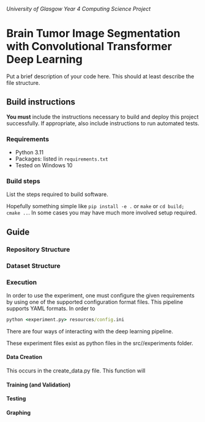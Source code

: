 _University of Glasgow Year 4 Computing Science Project_
# Brain Tumor Image Segmentation with Convolutional Transformer Deep Learning

Put a brief description of your code here. This should at least describe the file structure.

## Build instructions

**You must** include the instructions necessary to build and deploy this project successfully. If appropriate, also include 
instructions to run automated tests. 

### Requirements

* Python 3.11
* Packages: listed in `requirements.txt` 
* Tested on Windows 10

### Build steps

List the steps required to build software. 

Hopefully something simple like `pip install -e .` or `make` or `cd build; cmake ..`. In
some cases you may have much more involved setup required.

## Guide

### Repository Structure

### Dataset Structure

### Execution

In order to use the experiment, one must configure the given requirements by using one of the supported configuration format files.
This pipeline supports YAML formats. In order to 


```cmd
python <experiment.py> resources/config.ini

```

There are four ways of interacting with the deep learning pipeline.

These experiment files exist as python files in the src//experiments folder.

#### Data Creation

This occurs in the create_data.py file. This function will 

#### Training (and Validation)

#### Testing

#### Graphing

